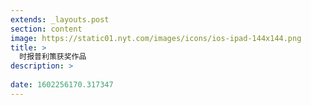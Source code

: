 ```yaml
--- 
extends: _layouts.post 
section: content 
image: https://static01.nyt.com/images/icons/ios-ipad-144x144.png 
title: > 
  时报普利策获奖作品 
description: > 
   
date: 1602256170.317347 
--- 
```

